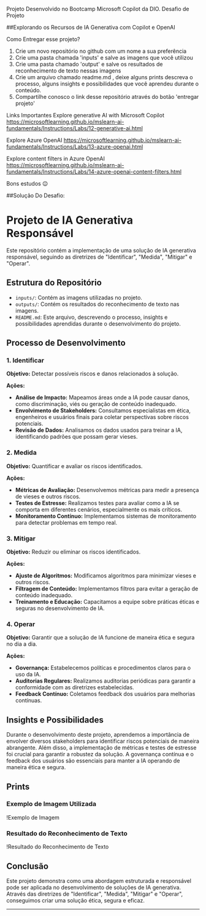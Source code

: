 Projeto Desenvolvido no Bootcamp Microsoft Copilot da DIO.
Desafio de Projeto

##Explorando os Recursos de IA Generativa com Copilot e OpenAI
 

Como Entregar esse projeto?

1. Crie um novo repositório no github com um nome a sua preferência
2. Crie uma pasta chamada 'inputs' e salve as imagens que você utilizou
3. Crie uma pasta chamado 'output' e salve os resultados de reconhecimento de texto nessas imagens
4. Crie um arquivo chamado readme.md , deixe alguns prints descreva o processo, alguns insights e possibilidades que você aprendeu durante o conteúdo.
5. Compartilhe conosco o link desse repositório através do botão 'entregar projeto'


Links Importantes
Explore generative AI with Microsoft Copilot
https://microsoftlearning.github.io/mslearn-ai-fundamentals/Instructions/Labs/12-generative-ai.html

Explore Azure OpenAI
https://microsoftlearning.github.io/mslearn-ai-fundamentals/Instructions/Labs/13-azure-openai.html

Explore content filters in Azure OpenAI
https://microsoftlearning.github.io/mslearn-ai-fundamentals/Instructions/Labs/14-azure-openai-content-filters.html
 

 

Bons estudos 😉


##Solução Do Desafio:
# Projeto de IA Generativa Responsável

Este repositório contém a implementação de uma solução de IA generativa responsável, seguindo as diretrizes de "Identificar", "Medida", "Mitigar" e "Operar".

## Estrutura do Repositório

- `inputs/`: Contém as imagens utilizadas no projeto.
- `outputs/`: Contém os resultados do reconhecimento de texto nas imagens.
- `README.md`: Este arquivo, descrevendo o processo, insights e possibilidades aprendidas durante o desenvolvimento do projeto.

## Processo de Desenvolvimento

### 1. Identificar
**Objetivo:** Detectar possíveis riscos e danos relacionados à solução.

**Ações:**
- **Análise de Impacto:** Mapeamos áreas onde a IA pode causar danos, como discriminação, viés ou geração de conteúdo inadequado.
- **Envolvimento de Stakeholders:** Consultamos especialistas em ética, engenheiros e usuários finais para coletar perspectivas sobre riscos potenciais.
- **Revisão de Dados:** Analisamos os dados usados para treinar a IA, identificando padrões que possam gerar vieses.

### 2. Medida
**Objetivo:** Quantificar e avaliar os riscos identificados.

**Ações:**
- **Métricas de Avaliação:** Desenvolvemos métricas para medir a presença de vieses e outros riscos.
- **Testes de Estresse:** Realizamos testes para avaliar como a IA se comporta em diferentes cenários, especialmente os mais críticos.
- **Monitoramento Contínuo:** Implementamos sistemas de monitoramento para detectar problemas em tempo real.

### 3. Mitigar
**Objetivo:** Reduzir ou eliminar os riscos identificados.

**Ações:**
- **Ajuste de Algoritmos:** Modificamos algoritmos para minimizar vieses e outros riscos.
- **Filtragem de Conteúdo:** Implementamos filtros para evitar a geração de conteúdo inadequado.
- **Treinamento e Educação:** Capacitamos a equipe sobre práticas éticas e seguras no desenvolvimento de IA.

### 4. Operar
**Objetivo:** Garantir que a solução de IA funcione de maneira ética e segura no dia a dia.

**Ações:**
- **Governança:** Estabelecemos políticas e procedimentos claros para o uso da IA.
- **Auditorias Regulares:** Realizamos auditorias periódicas para garantir a conformidade com as diretrizes estabelecidas.
- **Feedback Contínuo:** Coletamos feedback dos usuários para melhorias contínuas.

## Insights e Possibilidades

Durante o desenvolvimento deste projeto, aprendemos a importância de envolver diversos stakeholders para identificar riscos potenciais de maneira abrangente. Além disso, a implementação de métricas e testes de estresse foi crucial para garantir a robustez da solução. A governança contínua e o feedback dos usuários são essenciais para manter a IA operando de maneira ética e segura.

## Prints

### Exemplo de Imagem Utilizada
!Exemplo de Imagem

### Resultado do Reconhecimento de Texto
!Resultado do Reconhecimento de Texto

## Conclusão

Este projeto demonstra como uma abordagem estruturada e responsável pode ser aplicada no desenvolvimento de soluções de IA generativa. Através das diretrizes de "Identificar", "Medida", "Mitigar" e "Operar", conseguimos criar uma solução ética, segura e eficaz.

---




